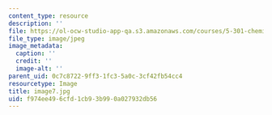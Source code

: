 ```yaml
---
content_type: resource
description: ''
file: https://ol-ocw-studio-app-qa.s3.amazonaws.com/courses/5-301-chemistry-laboratory-techniques-january-iap-2012/f974ee496cfd1cb93b990a027932db56_image7.jpg
file_type: image/jpeg
image_metadata:
  caption: ''
  credit: ''
  image-alt: ''
parent_uid: 0c7c8722-9ff3-1fc3-5a0c-3cf42fb54cc4
resourcetype: Image
title: image7.jpg
uid: f974ee49-6cfd-1cb9-3b99-0a027932db56
---
```

